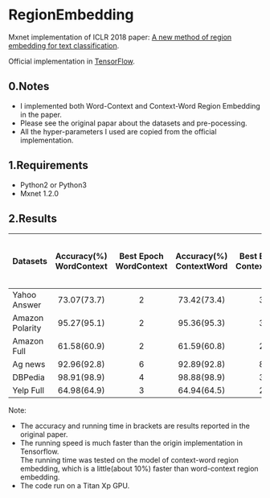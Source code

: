 # RegionEmbedding
Mxnet implementation of ICLR 2018 paper: [A new method of region embedding for text classification](https://openreview.net/forum?id=BkSDMA36Z).

Official implementation in [TensorFlow](https://github.com/text-representation/local-context-unit).

## 0.Notes

- I implemented both Word-Context and Context-Word Region Embedding in the paper.
- Please see the original papar about the datasets and pre-pocessing.
- All the hyper-parameters I used are copied from the official implementation.
## 1.Requirements

- Python2 or Python3
- Mxnet 1.2.0
## 2.Results


|Datasets| Accuracy(%)<br>WordContext|Best Epoch<br>WordContext|Accuracy(%)<br>ContextWord|Best Epoch<br>ContextWord|Running Time Per Epoch<br>(mins)
| :-- | :--: | :--: | :--: | :--: | :--: |
|Yahoo Answer|73.07(73.7)|2|73.42(73.4)|3|110|
|Amazon Polarity|95.27(95.1)|2|95.36(95.3)|3|247|
|Amazon Full|61.58(60.9)|2|61.59(60.8)|2|183|
|Ag news| 92.96(92.8)|6|92.89(92.8)|8|2|
|DBPedia|98.91(98.9)|4|98.88(98.9)|3|23|
|Yelp Full| 64.98(64.9)|3|64.94(64.5)|2|25|

Note: 
- The accuracy and running time in brackets are results reported in the original paper.
- The running speed is much faster than the origin implementation in Tensorflow. 
  <br>The running time was tested on the model of context-word region embedding, which is a little(about 10%) faster than word-context region embedding. 
- The code run on a Titan Xp GPU.
